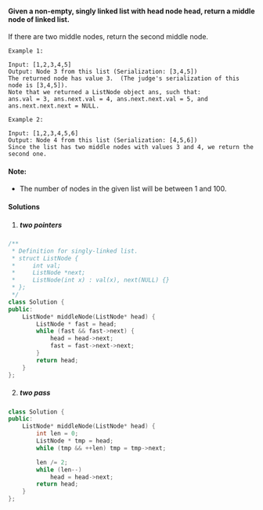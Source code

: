 #### Given a non-empty, singly linked list with head node head, return a middle node of linked list.

If there are two middle nodes, return the second middle node.

 

```
Example 1:

Input: [1,2,3,4,5]
Output: Node 3 from this list (Serialization: [3,4,5])
The returned node has value 3.  (The judge's serialization of this node is [3,4,5]).
Note that we returned a ListNode object ans, such that:
ans.val = 3, ans.next.val = 4, ans.next.next.val = 5, and ans.next.next.next = NULL.

Example 2:

Input: [1,2,3,4,5,6]
Output: Node 4 from this list (Serialization: [4,5,6])
Since the list has two middle nodes with values 3 and 4, we return the second one.
```

 

#### Note:

- The number of nodes in the given list will be between 1 and 100.


#### Solutions

1. ##### two pointers

```c++
/**
 * Definition for singly-linked list.
 * struct ListNode {
 *     int val;
 *     ListNode *next;
 *     ListNode(int x) : val(x), next(NULL) {}
 * };
 */
class Solution {
public:
    ListNode* middleNode(ListNode* head) {
        ListNode * fast = head;
        while (fast && fast->next) {
            head = head->next;
            fast = fast->next->next;
        }
        return head;
    }
};
```

2. ##### two pass

```c++
class Solution {
public:
    ListNode* middleNode(ListNode* head) {
        int len = 0;
        ListNode * tmp = head;
        while (tmp && ++len) tmp = tmp->next;

        len /= 2;
        while (len--)
            head = head->next;
        return head;
    }
};
```